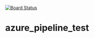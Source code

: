 [![Board Status](https://dev.azure.com/STEllAR-GROUP/f5eb926e-197d-4f07-b5ee-8d1dc1000695/c4cf4dd5-3214-48cb-84fe-1821f0e2c3f6/_apis/work/boardbadge/6c459705-2b57-4a5c-a4b1-7beb598fdb4d)](https://dev.azure.com/STEllAR-GROUP/f5eb926e-197d-4f07-b5ee-8d1dc1000695/_boards/board/t/c4cf4dd5-3214-48cb-84fe-1821f0e2c3f6/Microsoft.RequirementCategory)
# azure_pipeline_test
